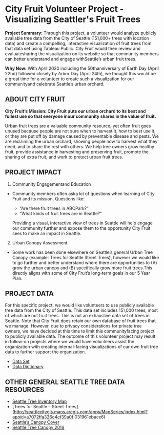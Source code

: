 # City Fruit Volunteer Project - Visualizing Seattler's Fruit Trees

**Project Summary:** Through this project, a volunteer would analyze publicly available tree data from the City of Seattle (151,000+ trees with location data) and create a compelling, interactive visualization of fruit trees from that data set using Tableau Public. City Fruit would then review and evaluatesharing the visualization on its website so that community members can better understand and engage withSeattle’s urban fruit trees.

**Why Now:** With April 2020 including the 50thanniversary of Earth Day (April 22nd) followed closely by Arbor Day (April 24th), we thought this would be a great time for a volunteer to create such a visualization for our communityand celebrate Seattle’s urban orchard.

## ABOUT CITY FRUIT

**City Fruit’s Mission: City Fruit puts our urban orchard to its best and fullest use so that everyone inour community shares in the value of fruit.**

Urban fruit trees are a valuable community resource, yet often fruit goes unused because people are not sure when to harvest it, how to best use it, or they are put off by damage caused by preventable disease and pests. We are reclaiming the urban orchard, showing people how to harvest what they need, and to share the rest with others. We help tree owners grow healthy fruit, provide assistance in harvesting and preserving fruit, promote the sharing of extra fruit, and work to protect urban fruit trees.

## PROJECT IMPACT

1. Community Engagementand Education
  * Community members often aska lot of questions when learning of City Fruit and its mission. Questions like:
    * “Are there fruit trees in ABCPark?”
    * “What kinds of fruit trees are in Seattle?”
    
    Providing a visual, interactive view of trees in Seattle will help engage our community further and expose them to the opportunity City Fruit sees to make an impact in Seattle.
2. Urban Canopy Assessment
  * Some work has been done elsewhere on Seattle’s general Urban Tree Canopy (example: Trees for Seattle Street Trees), however we would like to go further and better understand where there are opportunities to (A) grow the urban canopy and (B) specifically grow more fruit trees.This directly aligns with some of City Fruit’s long-term goals in our 5 Year Plan.
  
## PROJECT DATA  

For this specific project, we would like volunteers to use publicly available tree data from the City of Seattle. This data set includes 151,000 trees, most of which are not fruit trees. This is not an exhaustive data set of trees in Seattle.  Note that City Fruit does retain our own database of fruit trees that we manage. However, due to privacy considerations for private tree owners, we have decided at this time to limit this communityfacing project to publicly available data. The outcome of this volunteer project may result in follow-on projects where we would have volunteers assist the organization with creating internal-facing visualizations of our own fruit tree data to further support the organization.

* [Data Set](https://data-seattlecitygis.opendata.arcgis.com/datasets/trees)
* [Data Dictionary](https://www.seattle.gov/Documents/Departments/SDOT/GIS/Trees_OD.pdf)

## OTHER GENERAL SEATTLE TREE DATA RESOURCES 

* [Seattle Tree Inventory Map](http://www.seattle.gov/transportation/projects-andprograms/programs/trees-and-landscaping-program/seattle-tree-inventory-map)
* [Trees for Seattle – Street Trees](http://seattlecitygis.maps.arcgis.com/apps/MapSeries/index.html?appid=a7072ffa326c4ef39a0f 031961ebace6)
* [Seattle’s Canopy Cover](http://www.seattle.gov/trees/management/canopy-cover)
* [Seattle Tree Canopy 2016](http://data-seattlecitygis.opendata.arcgis.com/datasets/tree-canopy2016)
